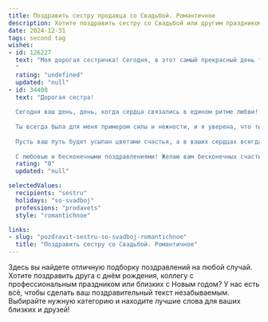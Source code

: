 ```yaml
---
title: Поздравить сестру продавца со Свадьбой. Романтичное
description: Хотите поздравить сестру со Свадьбой или другим праздником? Наш ИИ создаст незабываемое поздравление, а вы обязательно выделитесь среди других.  
date: 2024-12-31
tags: second tag
wishes:
- id: 126227
  text: "Моя дорогая сестричка! Сегодня, в этот самый прекрасный день твоей жизни, когда ты обретаешь свою половинку, я хочу сказать тебе:  пусть ваша семейная жизнь будет такой же яркой и неповторимой, как твой талант продавца – умение находить подход к каждому и дарить радость.  Пусть любовь ваша сияет, как драгоценный камень,  и согревает вас долгие годы.  Счастья вам, нежности, взаимопонимания и бесконечной любви!  Горжусь тобой!
  "
  rating: "undefined"
  updated: "null"
- id: 34408
  text: "Дорогая сестра!
  
  Сегодня ваш день, день, когда сердца связались в едином ритме любви! Поздравляю тебя с этой удивительной и важной вехой в жизни — с днем свадьбы!
  
  Ты всегда была для меня примером силы и нежности, и я уверена, что ты и в новой роли сможешь создать настоящий уют и гармонию в вашем доме. Ваша любовь — это как самый ценный товар, который невозможно продать или купить, но который дарит неимоверное счастье.
  
  Пусть ваш путь будет усыпан цветами счастья, а в ваших сердцах всегда царит верность и понимание. Вы достойны самой большой любви и самого крепкого счастья!
  
  С любовью и бесконечными поздравлениями! Желаю вам бесконечных счастья и радости в совместной жизни!"
  rating: "0"
  updated: "null"

selectedValues:
  recipients: "sestru"
  holidays: "so-svadboj"
  professions: "prodavets"
  style: "romantichnoe"

links:
- slug: "pozdravit-sestru-so-svadboj-romantichnoe"
  title: "Поздравить сестру со Свадьбой. Романтичное"
---
```


Здесь вы найдете отличную подборку поздравлений на любой случай. 
Хотите поздравить друга с днём рождения, коллегу с профессиональным праздником или близких с Новым годом? У нас есть всё, чтобы сделать ваш поздравительный текст незабываемым. Выбирайте нужную категорию и находите лучшие слова для ваших близких и друзей!
